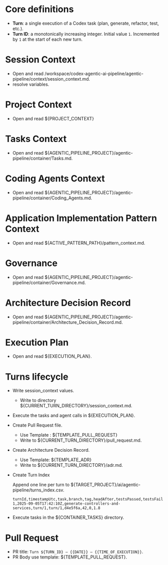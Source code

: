 # Core definitions

* **Turn**: a single execution of a Codex task (plan, generate, refactor, test, etc.).
* **Turn ID**: a monotonically increasing integer. Initial value `1`. Incremented by `1` at the start of each new turn.

# Session Context

- Open and read /workspace/codex-agentic-ai-pipeline/agentic-pipeline/context/session_context.md.
- resolve variables.

# Project Context

- Open and read ${PROJECT_CONTEXT}

# Tasks Context

- Open and read ${AGENTIC_PIPELINE_PROJECT}/agentic-pipeline/container/Tasks.md.

# Coding Agents Context

- Open and read ${AGENTIC_PIPELINE_PROJECT}/agentic-pipeline/container/Coding_Agents.md.

# Application Implementation Pattern Context 

- Open and read ${ACTIVE_PATTERN_PATH}/pattern_context.md.

# Governance 

- Open and read ${AGENTIC_PIPELINE_PROJECT}/agentic-pipeline/container/Governance.md.

# Architecture Decision Record

- Open and read ${AGENTIC_PIPELINE_PROJECT}/agentic-pipeline/container/Architecture_Decision_Record.md.

# Execution Plan

- Open and read ${EXECUTION_PLAN}.

# Turns lifecycle

- Write session_context values.
  - Write to directory ${CURRENT_TURN_DIRECTORY}/session_context.md.
- Execute the tasks and agent calls in ${EXECUTION_PLAN}.
- Create Pull Request file.
  - Use Template : ${TEMPLATE_PULL_REQUEST}
  - Write to ${CURRENT_TURN_DIRECTORY}/pull_request.md.
- Create Architecture Decision Record.
  - Use Template: ${TEMPLATE_ADR}
  - Write to ${CURRENT_TURN_DIRECTORY}/adr.md.
- Create Turn Index

  Append one line per turn to ${TARGET_PROJECT}/ai/agentic-pipeline/turns_index.csv.

  ```
  turnId,timestampUtc,task,branch,tag,headAfter,testsPassed,testsFailed,coverageDeltaPct
  1,2025-09-05T17:42:10Z,generate-controllers-and-services,turn/1,turn/1,d4e5f6a,42,0,1.8
  ```
 
- Execute tasks in the ${CONTAINER_TASKS} directory.
 
# Pull Request

- PR title:  `Turn ${TURN_ID} – {{DATE}} – {{TIME_OF_EXECUTION}}`.
- PR Body use template: ${TEMPLATE_PULL_REQUEST}.


